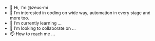 - 👋 Hi, I’m @zeus-mi
- 👀 I’m interested in coding on wide way, automation in every stage and more too. 
- 🌱 I’m currently learning ...
- 💞️ I’m looking to collaborate on ...
- 📫 How to reach me ...

<!---
zeus-mi/zeus-mi is a ✨ special ✨ repository because its `README.md` (this file) appears on your GitHub profile.
You can click the Preview link to take a look at your changes.
--->
